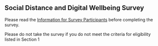 ## Social Distance and Digital Wellbeing Survey

Please read the <a href="https://jacographer.github.io/survey-cover-letter/" target="_blank">Information for Survey Participants</a> before completing the survey.

Please do not take the survey if you do not meet the criteria for eligibility listed in Section 1
